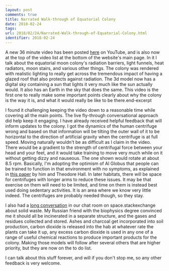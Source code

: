 ```yaml
---
layout: post
comments: true
title: Narrated Walk-through of Equatorial Colony
date: 2018-02-24
tags:
url: 2018/02/24/Narrated-Walk-through-of-Equatorial-Colony.html
identifier: 2018-02-24
---
```

A new 36 minute video has been posted [here](https://www.youtube.com/watch?v=zm6IGWgw8wI) on YouTube, and is also now at the top of the video list at the bottom of the website's main page. In it I talk about the equatorial moon colony's radiation barriers, light funnels, heat radiators, moon stairs, and various other things. The colony was rendered with realistic lighting to really get across the tremendous impact of having a glazed roof that also protects against radiation. The 3d model now has a digital sky containing a sun that lights it very much like the sun actually would. It also has an Earth in the sky that does the same. This video is the first one to really make some important points clearly about why the colony is the way it is, and what it would really be like to be there.end-excerpt

I found it challenging keeping the video down to a reasonable time while covering all the main points. The live fly-through conversational approach did help keep it engaging. I have already received helpful feedback that will inform updates to the colony. I got the dynamics of the human centrifuge wrong and based on that information will be tilting the outer wall of it to be horizontal to the direction of artificial gravity when the centrifuge is at full speed. Moving naturally wouldn't be as difficult as I claim in the video. There would be a gradient to the strength of centrifugal force between your head and your feet, and it would take training to move very much while on it without getting dizzy and nauseous. The one shown would rotate at about 8.5 rpm. Basically, I'm adopting the optimism of Al Globus that people can be trained to function in that environment with no symptoms, as explained in [this paper](http://space.alglobus.net/papers/RotationPaper.pdf) by him and Theodore Hall. In later habitats, there will be space for centrifuges with longer arms to reduce these issues. It may be that exercise on them will need to be limited, and time on them is instead best used doing sedentary activities. It is an area where we know very little indeed. The centrifuges are probably needed though, so they stay.

I also had a [long conversation](https://chat.stackexchange.com/transcript/message/43044954#43044954) in our chat room on space.stackexchange about solid waste. My Russian friend with the biophysics degree convinced me it should all be incinerated in a separate structure, and the gases and residues collected and stored. Ashes and charcoal get incorporated into soil production, carbon dioxide is released into the hab at whatever rate the plants can take it up, any excess carbon dioxide is used in any one of a range of useful chemical reactions to produce important products for the colony. Making those models will follow after several others that are higher priority, but they are now on the to do list.

I can talk about this stuff forever, and will if you don't stop me, so any other feedback is very welcome.
